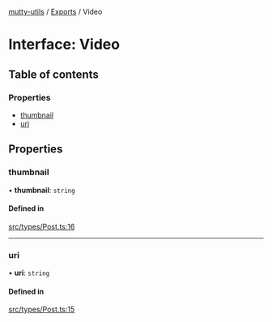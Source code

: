 [mutty-utils](../README.md) / [Exports](../modules.md) / Video

# Interface: Video

## Table of contents

### Properties

- [thumbnail](Video.md#thumbnail)
- [uri](Video.md#uri)

## Properties

### thumbnail

• **thumbnail**: `string`

#### Defined in

[src/types/Post.ts:16](https://github.com/jonlaing/mutty-utils/blob/d7d0eb8/src/types/Post.ts#L16)

___

### uri

• **uri**: `string`

#### Defined in

[src/types/Post.ts:15](https://github.com/jonlaing/mutty-utils/blob/d7d0eb8/src/types/Post.ts#L15)
